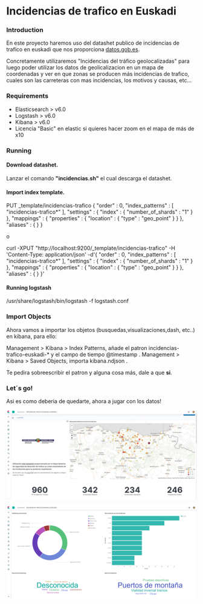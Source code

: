 # Incidencias de trafico en Euskadi

### Introduction ###

En este proyecto haremos uso del datashet publico de incidencias de trafico en euskadi que nos proporciona [datos.gob.es](https://datos.gob.es/es/catalogo/a16003011-incidencias-del-trafico-en-tiempo-real-en-euskadi).

Concretamente utilizaremos "Incidencias del tráfico geolocalizadas" para luego poder utilizar los datos de geolicalizacion en un mapa de coordenadas y ver en que zonas se producen más incidencias de trafico, cuales son las carreteras con mas incidencias, los motivos y causas, etc...

### Requirements ###
- Elasticsearch > v6.0
- Logstash > v6.0
- Kibana > v6.0
- Licencia "Basic" en elastic si quieres hacer zoom en el mapa de más de x10

### Running ###

#### Download datashet.
Lanzar el comando **"incidencias.sh"** el cual descarga el datashet.

#### Import index template.

PUT _template/incidencias-trafico
  {
    "order" : 0,
    "index_patterns" : [
      "incidencias-trafico*"
    ],
    "settings" : {
      "index" : {
        "number_of_shards" : "1"
      }
    },
    "mappings" : {
      "properties" : {
        "location" : {
          "type" : "geo_point"
        }
      }
    },
    "aliases" : { }
  }

o

curl -XPUT "http://localhost:9200/_template/incidencias-trafico" -H 'Content-Type: application/json' -d'{    "order" : 0,    "index_patterns" : [      "incidencias-trafico*"    ],    "settings" : {      "index" : {        "number_of_shards" : "1"      }    },    "mappings" : {      "properties" : {        "location" : {          "type" : "geo_point"        }      }    },    "aliases" : { }  }'

#### Running logstash
/usr/share/logstash/bin/logstash -f logstash.conf


### Import Objects ###

Ahora vamos a importar los objetos (busquedas,visualizaciones,dash, etc..) en kibana, para ello:

Management > Kibana > Index Patterns, añade el patron incidencias-trafico-euskadi-* y el campo de tiempo @timestamp .
Management > Kibana > Saved Objects, importa kibana.ndjson .

Te pedira sobreescribir el patron y alguna cosa más, dale a que **si**.

### Let´s go! ###
Asi es como deberia de quedarte, ahora a jugar con los datos!

![imagen_resultado](https://github.com/igorneos/incidencias-trafico-euskadi/blob/master/incidencias1.png)

![imagen_resultado](https://github.com/igorneos/incidencias-trafico-euskadi/blob/master/incidencias2.png)

